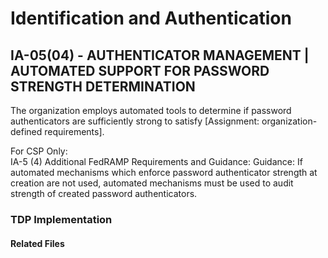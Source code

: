 # Identification and Authentication
## IA-05(04) - AUTHENTICATOR MANAGEMENT | AUTOMATED SUPPORT FOR PASSWORD STRENGTH DETERMINATION

The organization employs automated tools to determine if password authenticators are sufficiently strong to satisfy [Assignment: organization-defined requirements].  

For CSP Only:  
IA-5 (4) Additional FedRAMP Requirements and Guidance: Guidance: If automated mechanisms which enforce password authenticator strength at creation are not used, automated mechanisms must be used to audit strength of created password authenticators.  

### TDP Implementation


#### Related Files


